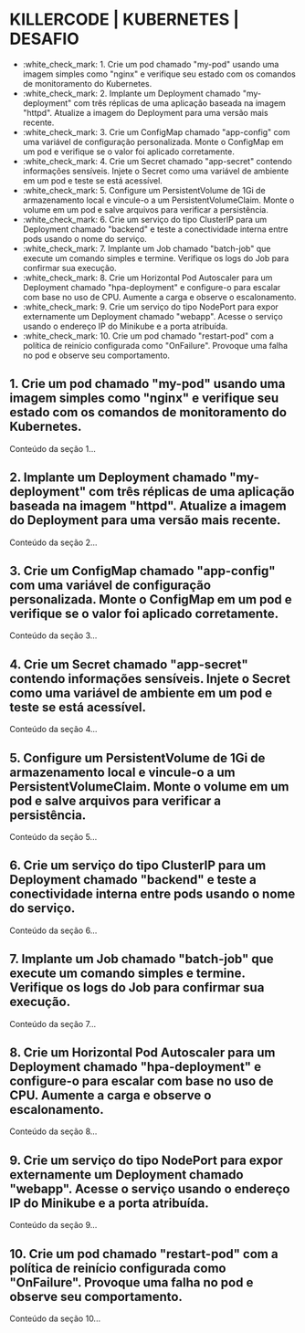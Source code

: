 <!DOCTYPE html>
<html lang="pt">
<head>
  <meta charset="UTF-8">
  <meta name="viewport" content="width=device-width, initial-scale=1.0">
  <title>KILLERCODE | KUBERNETES | DESAFIO</title>
  <style>
    ul li a {
      color: inherit;
      text-decoration: none;
    }
    ul li a:hover {
      text-decoration: underline;
    }
  </style>
</head>
<body>

  <h1>KILLERCODE | KUBERNETES | DESAFIO</h1>

  <ul>
    <li><a href="#section1">:white_check_mark: 1. Crie um pod chamado "my-pod" usando uma imagem simples como "nginx" e verifique seu estado com os comandos de monitoramento do Kubernetes.</a></li>
    <li><a href="#section2">:white_check_mark: 2. Implante um Deployment chamado "my-deployment" com três réplicas de uma aplicação baseada na imagem "httpd". Atualize a imagem do Deployment para uma versão mais recente.</a></li>
    <li><a href="#section3">:white_check_mark: 3. Crie um ConfigMap chamado "app-config" com uma variável de configuração personalizada. Monte o ConfigMap em um pod e verifique se o valor foi aplicado corretamente.</a></li>
    <li><a href="#section4">:white_check_mark: 4. Crie um Secret chamado "app-secret" contendo informações sensíveis. Injete o Secret como uma variável de ambiente em um pod e teste se está acessível.</a></li>
    <li><a href="#section5">:white_check_mark: 5. Configure um PersistentVolume de 1Gi de armazenamento local e vincule-o a um PersistentVolumeClaim. Monte o volume em um pod e salve arquivos para verificar a persistência.</a></li>
    <li><a href="#section6">:white_check_mark: 6. Crie um serviço do tipo ClusterIP para um Deployment chamado "backend" e teste a conectividade interna entre pods usando o nome do serviço.</a></li>
    <li><a href="#section7">:white_check_mark: 7. Implante um Job chamado "batch-job" que execute um comando simples e termine. Verifique os logs do Job para confirmar sua execução.</a></li>
    <li><a href="#section8">:white_check_mark: 8. Crie um Horizontal Pod Autoscaler para um Deployment chamado "hpa-deployment" e configure-o para escalar com base no uso de CPU. Aumente a carga e observe o escalonamento.</a></li>
    <li><a href="#section9">:white_check_mark: 9. Crie um serviço do tipo NodePort para expor externamente um Deployment chamado "webapp". Acesse o serviço usando o endereço IP do Minikube e a porta atribuída.</a></li>
    <li><a href="#section10">:white_check_mark: 10. Crie um pod chamado "restart-pod" com a política de reinício configurada como "OnFailure". Provoque uma falha no pod e observe seu comportamento.</a></li>
  </ul>

  <div id="section1">
    <h2>1.  Crie um pod chamado "my-pod" usando uma imagem simples como "nginx" e verifique seu estado com os comandos de monitoramento do Kubernetes.</h2>
    <p>Conteúdo da seção 1...</p>
  </div>
  <div id="section2">
    <h2>2. Implante um Deployment chamado "my-deployment" com três réplicas de uma aplicação baseada na imagem "httpd". Atualize a imagem do Deployment para uma versão mais recente.</h2>
    <p>Conteúdo da seção 2...</p>
  </div>
  <div id="section3">
    <h2>3. Crie um ConfigMap chamado "app-config" com uma variável de configuração personalizada. Monte o ConfigMap em um pod e verifique se o valor foi aplicado corretamente.</h2>
    <p>Conteúdo da seção 3...</p>
  </div>
  <div id="section4">
    <h2>4. Crie um Secret chamado "app-secret" contendo informações sensíveis. Injete o Secret como uma variável de ambiente em um pod e teste se está acessível.</h2>
    <p>Conteúdo da seção 4...</p>
  </div>
  <div id="section5">
    <h2>5. Configure um PersistentVolume de 1Gi de armazenamento local e vincule-o a um PersistentVolumeClaim. Monte o volume em um pod e salve arquivos para verificar a persistência.</h2>
    <p>Conteúdo da seção 5...</p>
  </div>
  <div id="section6">
    <h2>6. Crie um serviço do tipo ClusterIP para um Deployment chamado "backend" e teste a conectividade interna entre pods usando o nome do serviço.</h2>
    <p>Conteúdo da seção 6...</p>
  </div>
  <div id="section7">
    <h2>7. Implante um Job chamado "batch-job" que execute um comando simples e termine. Verifique os logs do Job para confirmar sua execução.</h2>
    <p>Conteúdo da seção 7...</p>
  </div>
  <div id="section8">
    <h2>8. Crie um Horizontal Pod Autoscaler para um Deployment chamado "hpa-deployment" e configure-o para escalar com base no uso de CPU. Aumente a carga e observe o escalonamento.</h2>
    <p>Conteúdo da seção 8...</p>
  </div>
  <div id="section9">
    <h2>9. Crie um serviço do tipo NodePort para expor externamente um Deployment chamado "webapp". Acesse o serviço usando o endereço IP do Minikube e a porta atribuída.</h2>
    <p>Conteúdo da seção 9...</p>
  </div>
  <div id="section10">
    <h2>10. Crie um pod chamado "restart-pod" com a política de reinício configurada como "OnFailure". Provoque uma falha no pod e observe seu comportamento.</h2>
    <p>Conteúdo da seção 10...</p>
  </div>

</body>
</html>
